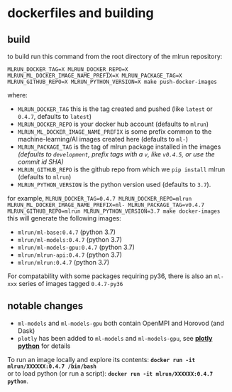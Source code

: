 # dockerfiles and building

## build

to build run this command from the root directory of the mlrun repository:  

    MLRUN_DOCKER_TAG=X MLRUN_DOCKER_REPO=X MLRUN_ML_DOCKER_IMAGE_NAME_PREFIX=X MLRUN_PACKAGE_TAG=X MLRUN_GITHUB_REPO=X MLRUN_PYTHON_VERSION=X make push-docker-images

where:  

* `MLRUN_DOCKER_TAG` this is the tag created and pushed (like `latest` or `0.4.7`, defaults to `latest`)
* `MLRUN_DOCKER_REPO` is your docker hub account (defaults to `mlrun`)
* `MLRUN_ML_DOCKER_IMAGE_NAME_PREFIX` is some prefix common to the machine-learning/AI images created here (defaults to `ml-`)
* `MLRUN_PACKAGE_TAG` is the tag of mlrun package installed in the images _(defaults to `development`, prefix tags with a `v`, like `v0.4.5`, or use the commit id SHA)_
* `MLRUN_GITHUB_REPO` is the github repo from which we `pip install` mlrun (defaults to `mlrun`)
* `MLRUN_PYTHON_VERSION` is the python version used (defaults to `3.7`).

for example,
  `MLRUN_DOCKER_TAG=0.4.7 MLRUN_DOCKER_REPO=mlrun MLRUN_ML_DOCKER_IMAGE_NAME_PREFIX=ml- MLRUN_PACKAGE_TAG=v0.4.7 MLRUN_GITHUB_REPO=mlrun MLRUN_PYTHON_VERSION=3.7 make docker-images`
this will generate the following images:

* `mlrun/ml-base:0.4.7`       (python 3.7)
* `mlrun/ml-models:0.4.7`     (python 3.7)
* `mlrun/ml-models-gpu:0.4.7` (python 3.7)
* `mlrun/mlrun-api:0.4.7`     (python 3.7)
* `mlrun/mlrun:0.4.7`         (python 3.7)

For compatability with some packages requiring py36, there is also an `ml-xxx` series of
images tagged `0.4.7-py36`

## notable changes

* `ml-models` and `ml-models-gpu` both contain OpenMPI and Horovod (and Dask)
* `plotly` has been added to `ml-models` and `ml-models-gpu`, see **[plotly python](https://plotly.com/python/)** for details

To run an image locally and explore its contents:  **`docker run -it mlrun/XXXXXX:0.4.7 /bin/bash`**  
or to load python (or run a script): **`docker run -it mlrun/XXXXXX:0.4.7 python`**.  
